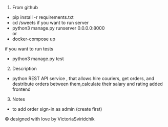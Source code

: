 1) From github 

- pip install -r requirements.txt
- cd /sweets
if you want to run server
- python3 manage.py runserver 0.0.0.0:8000 
 <br>or
-  docker-compose up 

if you want to run tests
- python3 manage.py test



2) Description
- python REST API service , that allows hire couriers, get orders, and destribute orders between them,calculate their salary and rating added frontend

3) Notes

- to add order sign-in as admin (create first) 

© designed with love by VictoriaSviridchik

